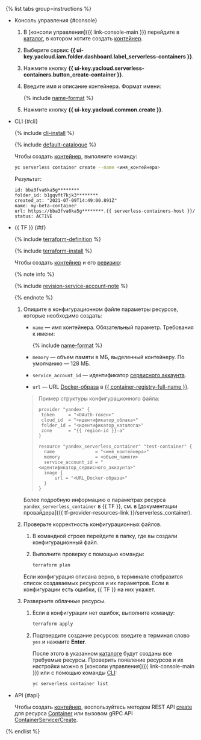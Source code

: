 {% list tabs group=instructions %}

- Консоль управления {#console}

  1. В [консоли управления]({{ link-console-main }}) перейдите в [каталог](../../resource-manager/concepts/resources-hierarchy.md#folder), в котором хотите создать [контейнер](../../serverless-containers/concepts/container.md).
  1. Выберите сервис **{{ ui-key.yacloud.iam.folder.dashboard.label_serverless-containers }}**.
  1. Нажмите кнопку **{{ ui-key.yacloud.serverless-containers.button_create-container }}**.
  1. Введите имя и описание контейнера. Формат имени:

     {% include [name-format](../../_includes/name-format.md) %}

  1. Нажмите кнопку **{{ ui-key.yacloud.common.create }}**.

- CLI {#cli}

  {% include [cli-install](../cli-install.md) %}

  {% include [default-catalogue](../default-catalogue.md) %}

  Чтобы создать [контейнер](../../serverless-containers/concepts/container.md), выполните команду:

  ```bash
  yc serverless container create --name <имя_контейнера>
  ```

  Результат:

  ```text
  id: bba3fva6ka5g********
  folder_id: b1gqvft7kjk3********
  created_at: "2021-07-09T14:49:00.891Z"
  name: my-beta-container
  url: https://bba3fva6ka5g********.{{ serverless-containers-host }}/
  status: ACTIVE
  ```

- {{ TF }} {#tf}

  {% include [terraform-definition](../../_tutorials/_tutorials_includes/terraform-definition.md) %}

  {% include [terraform-install](../../_includes/terraform-install.md) %}

  Чтобы создать [контейнер](../../serverless-containers/concepts/container.md) и его [ревизию](../../serverless-containers/operations/manage-revision.md):

  {% note info %}

  {% include [revision-service-account-note](revision-service-account-note.md) %}

  {% endnote %}

  1. Опишите в конфигурационном файле параметры ресурсов, которые необходимо создать:
     * `name` — имя контейнера. Обязательный параметр. Требования к имени:

       {% include [name-format](../../_includes/name-format.md) %}

     * `memory` — объем памяти в МБ, выделенный контейнеру. По умолчанию — 128 МБ.
     * `service_account_id` — идентификатор [сервисного аккаунта](../../iam/concepts/users/service-accounts.md).
     * `url` — URL [Docker-образа](../../container-registry/concepts/docker-image.md) в [{{ container-registry-full-name }}](../../container-registry/).

     >Пример структуры конфигурационного файла:
     >
     >```hcl
     >provider "yandex" {
     >  token     = "<OAuth-токен>"
     >  cloud_id  = "<идентификатор_облака>"
     >  folder_id = "<идентификатор_каталога>"
     >  zone      = "{{ region-id }}-a"
     >}
     >
     >resource "yandex_serverless_container" "test-container" {
     >   name               = "<имя_контейнера>"
     >   memory             = <объем_памяти>
     >   service_account_id = "<идентификатор_сервисного_аккаунта>"
     >   image {
     >       url = "<URL_Docker-образа>"
     >   }
     >}
     >```

     Более подробную информацию о параметрах ресурса `yandex_serverless_container` в {{ TF }}, см. в [документации провайдера]({{ tf-provider-resources-link }}/serverless_container).
  1. Проверьте корректность конфигурационных файлов.
     1. В командной строке перейдите в папку, где вы создали конфигурационный файл.
     1. Выполните проверку с помощью команды:

        ```bash
        terraform plan
        ```

     Если конфигурация описана верно, в терминале отобразится список создаваемых ресурсов и их параметров. Если в конфигурации есть ошибки, {{ TF }} на них укажет.
  1. Разверните облачные ресурсы.
     1. Если в конфигурации нет ошибок, выполните команду:

        ```bash
        terraform apply
        ```

     1. Подтвердите создание ресурсов: введите в терминал слово `yes` и нажмите **Enter**.

        После этого в указанном [каталоге](../../resource-manager/concepts/resources-hierarchy.md#folder) будут созданы все требуемые ресурсы. Проверить появление ресурсов и их настройки можно в [консоли управления]({{ link-console-main }}) или с помощью команды [CLI](../../cli/):

        ```bash
        yc serverless container list 
        ```

- API {#api}

  Чтобы создать [контейнер](../../serverless-containers/concepts/container.md), воспользуйтесь методом REST API [create](../../serverless-containers/containers/api-ref/Container/create.md) для ресурса [Container](../../serverless-containers/containers/api-ref/Container/index.md) или вызовом gRPC API [ContainerService/Create](../../serverless-containers/containers/api-ref/grpc/container_service.md#Create).

{% endlist %}